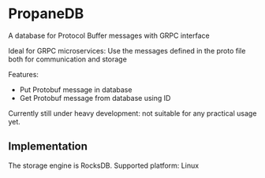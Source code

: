 # PropaneDB
A database for Protocol Buffer messages with GRPC interface

Ideal for GRPC microservices: Use the messages defined in the proto file both for communication and storage

Features:
- Put Protobuf message in database
- Get Protobuf message from database using ID

Currently still under heavy development: not suitable for any practical usage yet.


## Implementation
The storage engine is RocksDB.
Supported platform: Linux
